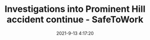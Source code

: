 ---
"title": "Investigations into Prominent Hill accident continue - SafeToWork"
"date": "2021-9-13 4:17:20"
"feed_name": "GOOGLENEWSMINING"
"feed_website": "https://news.google.com/search?q=mining%2Bincident&hl=en-US&gl=US&ceid=US:en"
"feed_rss": "https://news.google.com/rss/search?q=mining%2Bincident&hl=en-US&gl=US&ceid=US:en"
"link": "https://safetowork.com.au/investigations-into-prominent-hill-accident-continue/"
"file": "_posts/2021-1-1-7385eeb4d3c6c97c2801ced7734431abc0547ca9.md"
"accident": "1"
"drilling": "1"
"dead": "0"
"injured": "0"
---